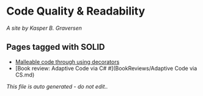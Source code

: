 ﻿# Code Quality & Readability
*A site by Kasper B. Graversen*

## Pages tagged with **SOLID**

* [Malleable code through using decorators](Articles/Design/MalleableCodeUsingDecorators.md)
* [Book review: Adaptive Code via C# #](BookReviews/Adaptive Code via CS.md)



*This file is auto generated - do not edit..*
